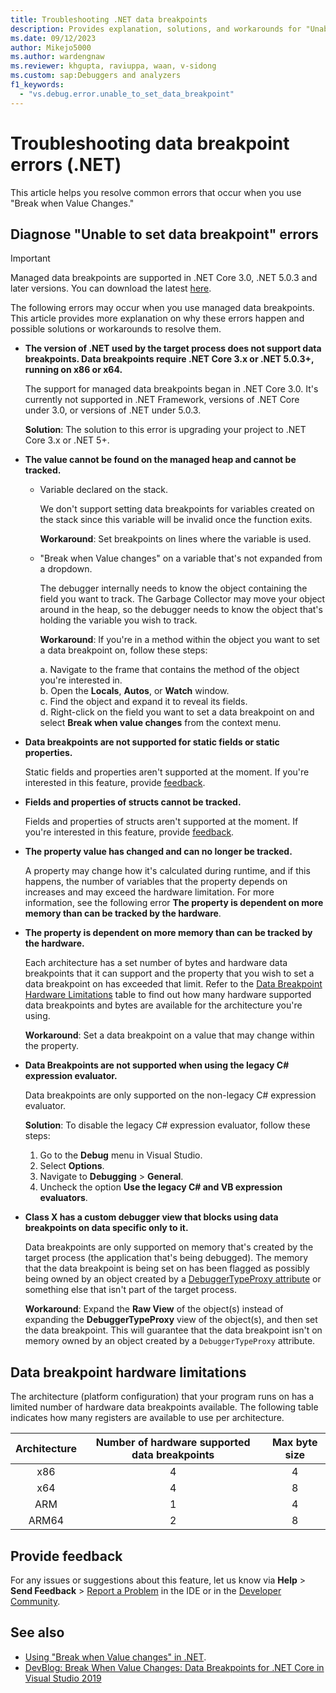 ```yaml
---
title: Troubleshooting .NET data breakpoints
description: Provides explanation, solutions, and workarounds for "Unable to set data breakpoint" errors that occur when using "Break when Value Changes" (C# only).
ms.date: 09/12/2023
author: Mikejo5000 
ms.author: wardengnaw
ms.reviewer: khgupta, raviuppa, waan, v-sidong
ms.custom: sap:Debuggers and analyzers
f1_keywords:
  - "vs.debug.error.unable_to_set_data_breakpoint"
---
```


# Troubleshooting data breakpoint errors (.NET)

This article helps you resolve common errors that occur when you use "Break when Value Changes."

## Diagnose "Unable to set data breakpoint" errors

> [!IMPORTANT]
> Managed data breakpoints are supported in .NET Core 3.0, .NET 5.0.3 and later versions. You can download the latest [here](https://dotnet.microsoft.com/download).

The following errors may occur when you use managed data breakpoints. This article provides more explanation on why these errors happen and possible solutions or workarounds to resolve them.

- **The version of .NET used by the target process does not support data breakpoints. Data breakpoints require .NET Core 3.x or .NET 5.0.3+, running on x86 or x64.**

  The support for managed data breakpoints began in .NET Core 3.0. It's currently not supported in .NET Framework, versions of .NET Core under 3.0, or versions of .NET under 5.0.3.

  **Solution**: The solution to this error is upgrading your project to .NET Core 3.x or .NET 5+.

- **The value cannot be found on the managed heap and cannot be tracked.**

  - Variable declared on the stack.

    We don't support setting data breakpoints for variables created on the stack since this variable will be invalid once the function exits.

    **Workaround**: Set breakpoints on lines where the variable is used.

  - "Break when Value changes" on a variable that's not expanded from a dropdown.

    The debugger internally needs to know the object containing the field you want to track. The Garbage Collector may move your object around in the heap, so the debugger needs to know the object that's holding the variable you wish to track.

    **Workaround**: If you're in a method within the object you want to set a data breakpoint on, follow these steps:

    a. Navigate to the frame that contains the method of the object you're interested in.  
    b. Open the **Locals**, **Autos**, or **Watch** window.  
    c. Find the object and expand it to reveal its fields.  
    d. Right-click on the field you want to set a data breakpoint on and select **Break when value changes** from the context menu.

- **Data breakpoints are not supported for static fields or static properties.**

  Static fields and properties aren't supported at the moment. If you're interested in this feature, provide [feedback](#provide-feedback).

- **Fields and properties of structs cannot be tracked.**

  Fields and properties of structs aren't supported at the moment. If you're interested in this feature, provide [feedback](#provide-feedback).

- **The property value has changed and can no longer be tracked.**

  A property may change how it's calculated during runtime, and if this happens, the number of variables that the property depends on increases and may exceed the hardware limitation. For more information, see the following error **The property is dependent on more memory than can be tracked by the hardware**.

- **The property is dependent on more memory than can be tracked by the hardware.**

  Each architecture has a set number of bytes and hardware data breakpoints that it can support and the property that you wish to set a data breakpoint on has exceeded that limit. Refer to the [Data Breakpoint Hardware Limitations](#data-breakpoint-hardware-limitations) table to find out how many hardware supported data breakpoints and bytes are available for the architecture you're using.

  **Workaround**: Set a data breakpoint on a value that may change within the property.

- **Data Breakpoints are not supported when using the legacy C# expression evaluator.**

  Data breakpoints are only supported on the non-legacy C# expression evaluator.

  **Solution**: To disable the legacy C# expression evaluator, follow these steps:

  1. Go to the **Debug** menu in Visual Studio.
  1. Select **Options**.
  1. Navigate to **Debugging** > **General**.
  1. Uncheck the option **Use the legacy C# and VB expression evaluators**.

- **Class X has a custom debugger view that blocks using data breakpoints on data specific only to it.**
  
  Data breakpoints are only supported on memory that's created by the target process (the application that's being debugged). The memory that the data breakpoint is being set on has been flagged as possibly being owned by an object created by a [DebuggerTypeProxy attribute](/visualstudio/debugger/using-debuggertypeproxy-attribute) or something else that isn't part of the target process.

  **Workaround**: Expand the **Raw View** of the object(s) instead of expanding the **DebuggerTypeProxy** view of the object(s), and then set the data breakpoint. This will guarantee that the data breakpoint isn't on memory owned by an object created by a `DebuggerTypeProxy` attribute.

## Data breakpoint hardware limitations

The architecture (platform configuration) that your program runs on has a limited number of hardware data breakpoints available. The following table indicates how many registers are available to use per architecture.

| Architecture | Number of hardware supported data breakpoints | Max byte size|
| :-------------: |:-------------:| :-------------:|
| x86 | 4 | 4 |
| x64 | 4 | 8 |
| ARM | 1 | 4 |
| ARM64 | 2 | 8 |

## Provide feedback

For any issues or suggestions about this feature, let us know via **Help** > **Send Feedback** > [Report a Problem](/visualstudio/ide/how-to-report-a-problem-with-visual-studio) in the IDE or in the [Developer Community](https://aka.ms/feedback/suggest?space=8).

## See also

- [Using "Break when Value changes" in .NET](/visualstudio/debugger/using-breakpoints#BKMK_set_a_data_breakpoint_managed).
- [DevBlog: Break When Value Changes: Data Breakpoints for .NET Core in Visual Studio 2019](https://devblogs.microsoft.com/visualstudio/break-when-value-changes-data-breakpoints-for-net-core-in-visual-studio-2019/)
